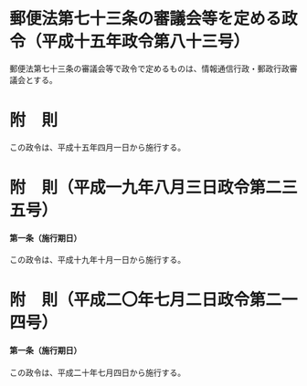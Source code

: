 # 郵便法第七十三条の審議会等を定める政令（平成十五年政令第八十三号）
郵便法第七十三条の審議会等で政令で定めるものは、情報通信行政・郵政行政審議会とする。
# 附　則
この政令は、平成十五年四月一日から施行する。
# 附　則（平成一九年八月三日政令第二三五号）
#### 第一条（施行期日）
この政令は、平成十九年十月一日から施行する。
# 附　則（平成二〇年七月二日政令第二一四号）
#### 第一条（施行期日）
この政令は、平成二十年七月四日から施行する。
